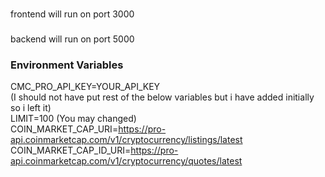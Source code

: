 ###
frontend will run on port 3000
###
backend will run on port 5000
###
### Environment Variables <br>
CMC_PRO_API_KEY=YOUR_API_KEY<br>
(I should not have put rest of the below variables but i have added initially so i left it)<br>
LIMIT=100 (You may changed)<br>
COIN_MARKET_CAP_URI=https://pro-api.coinmarketcap.com/v1/cryptocurrency/listings/latest<br>
COIN_MARKET_CAP_ID_URI=https://pro-api.coinmarketcap.com/v1/cryptocurrency/quotes/latest
